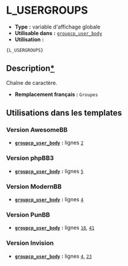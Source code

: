 # L_USERGROUPS
* __Type__ __:__ variable d'affichage globale
* __Utilisable dans__ __:__ [`groupcp_user_body`](../tpl/groupcp_user_body.md#readme)
* __Utilisation__ __:__

```smarty
{L_USERGROUPS}
```

## Description[*](https://fa-tvars.appspot.com/var/L_USERGROUPS)
Chaîne de caractère.

* __Remplacement français :__ `Groupes`


## Utilisations dans les templates

### Version AwesomeBB
* __[`groupcp_user_body`](../tpl/groupcp_user_body.md#readme)__ __:__ lignes [`2`](../src/awesomebb/groupcp_user_body.tpl#L2)

### Version phpBB3
* __[`groupcp_user_body`](../tpl/groupcp_user_body.md#readme)__ __:__ lignes [`5`](../src/prosilver/groupcp_user_body.tpl#L5)

### Version ModernBB
* __[`groupcp_user_body`](../tpl/groupcp_user_body.md#readme)__ __:__ lignes [`4`](../src/modernbb/groupcp_user_body.tpl#L4)

### Version PunBB
* __[`groupcp_user_body`](../tpl/groupcp_user_body.md#readme)__ __:__ lignes [`18`](../src/punbb/groupcp_user_body.tpl#L18), [`41`](../src/punbb/groupcp_user_body.tpl#L41)

### Version Invision
* __[`groupcp_user_body`](../tpl/groupcp_user_body.md#readme)__ __:__ lignes [`4`](../src/invision/groupcp_user_body.tpl#L4), [`23`](../src/invision/groupcp_user_body.tpl#L23)

